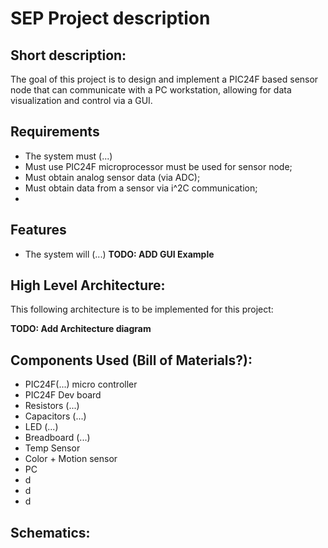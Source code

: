# SEP Project description

<!-- TODO STARTS HERE -->

## Short description:

The goal of this project is to design and implement a PIC24F based sensor node
that can communicate with a PC workstation, allowing for data visualization and control via a GUI.

## Requirements

- The system must (...)
- Must use PIC24F microprocessor must be used for sensor node;
- Must obtain analog sensor data (via ADC);
- Must obtain data from a sensor via i^2C communication;
- 

## Features

- The system will (...)
  **TODO: ADD GUI Example**

## High Level Architecture:

This following architecture is to be implemented for this project:

**TODO: Add Architecture diagram**

## Components Used (Bill of Materials?):

- PIC24F(...) micro controller
- PIC24F Dev board
- Resistors (...)
- Capacitors (...)
- LED (...)
- Breadboard (...)
- Temp Sensor
- Color + Motion sensor
- PC
- d
- d
- d

## Schematics:

